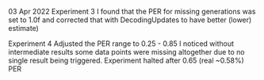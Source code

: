03 Apr 2022
Experiment 3 I found that the PER for missing generations was set to 1.0f and corrected that with DecodingUpdates to have better (lower) estimate)

Experiment 4 
Adjusted the PER range to 0.25 - 0.85
I noticed without intermediate results some data points were missing altogether due to no single result being triggered.
Experiment halted after 0.65 (real ~0.58%) PER